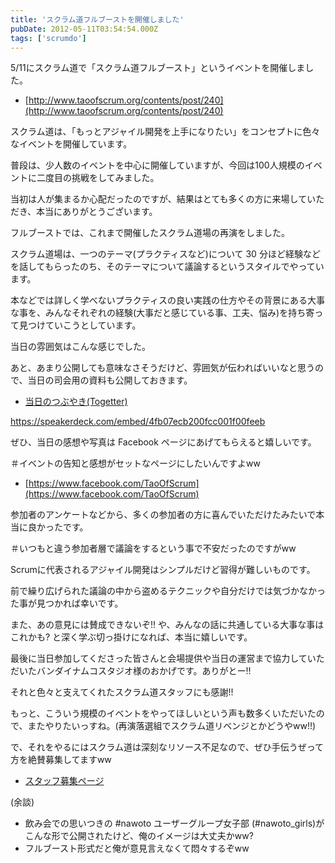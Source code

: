 ```yaml
---
title: 'スクラム道フルブーストを開催しました'
pubDate: 2012-05-11T03:54:54.000Z
tags: ['scrumdo']
---
```


5/11にスクラム道で「スクラム道フルブースト」というイベントを開催しました。

- [http://www.taoofscrum.org/contents/post/240](http://www.taoofscrum.org/contents/post/240)

スクラム道は、「もっとアジャイル開発を上手になりたい」をコンセプトに色々なイベントを開催しています。

普段は、少人数のイベントを中心に開催していますが、今回は100人規模のイベントに二度目の挑戦をしてみました。

当初は人が集まるか心配だったのですが、結果はとても多くの方に来場していただき、本当にありがとうございます。

フルブーストでは、これまで開催したスクラム道場の再演をしました。

スクラム道場は、一つのテーマ(プラクティスなど)について 30 分ほど経験などを話してもらったのち、そのテーマについて議論するというスタイルでやっています。

本などでは詳しく学べないプラクティスの良い実践の仕方やその背景にある大事な事を、みんなそれぞれの経験(大事だと感じている事、工夫、悩み)を持ち寄って見つけていこうとしています。

当日の雰囲気はこんな感じでした。

あと、あまり公開しても意味なさそうだけど、雰囲気が伝わればいいなと思うので、当日の司会用の資料も公開しておきます。

- [当日のつぶやき(Togetter)](http://togetter.com/li/301183)

https://speakerdeck.com/embed/4fb07ecb200fcc001f00feeb

ぜひ、当日の感想や写真は Facebook ページにあげてもらえると嬉しいです。

＃イベントの告知と感想がセットなページにしたいんですよww

- [https://www.facebook.com/TaoOfScrum](https://www.facebook.com/TaoOfScrum)

参加者のアンケートなどから、多くの参加者の方に喜んでいただけたみたいで本当に良かったです。

＃いつもと違う参加者層で議論をするという事で不安だったのですがww

Scrumに代表されるアジャイル開発はシンプルだけど習得が難しいものです。

前で繰り広げられた議論の中から盗めるテクニックや自分だけでは気づかなかった事が見つかれば幸いです。

また、あの意見には賛成できないぞ!! や、みんなの話に共通している大事な事はこれかも? と深く学ぶ切っ掛けになれば、本当に嬉しいです。

最後に当日参加してくださった皆さんと会場提供や当日の運営まで協力していただいたバンダイナムコスタジオ様のおかげです。ありがとー!!

それと色々と支えてくれたスクラム道スタッフにも感謝!!

もっと、こういう規模のイベントをやってほしいという声も数多くいただいたので、またやりたいっすね。(再演落選組でスクラム道リベンジとかどうやww!!)

で、それをやるにはスクラム道は深刻なリソース不足なので、ぜひ手伝うぜって方を絶賛募集してますww

- [スタッフ募集ページ](http://qwik.jp/taoofscrum/JoinUs.html)

(余談)

- 飲み会での思いつきの #nawoto ユーザーグループ女子部 (#nawoto_girls)がこんな形で公開されたけど、俺のイメージは大丈夫かww?
- フルブースト形式だと俺が意見言えなくて悶々するぞww
